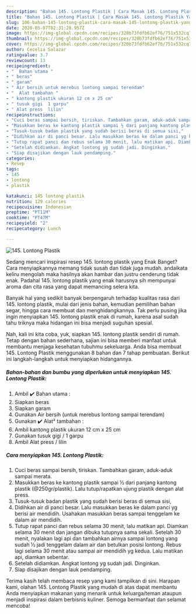 ```yaml
---
description: "Bahan 145. Lontong Plastik | Cara Masak 145. Lontong Plastik Yang Bisa Manjain Lidah"
title: "Bahan 145. Lontong Plastik | Cara Masak 145. Lontong Plastik Yang Bisa Manjain Lidah"
slug: 106-bahan-145-lontong-plastik-cara-masak-145-lontong-plastik-yang-bisa-manjain-lidah
date: 2020-05-07T02:31:28.957Z
image: https://img-global.cpcdn.com/recipes/320b73fdfb62ef76/751x532cq70/145-lontong-plastik-foto-resep-utama.jpg
thumbnail: https://img-global.cpcdn.com/recipes/320b73fdfb62ef76/751x532cq70/145-lontong-plastik-foto-resep-utama.jpg
cover: https://img-global.cpcdn.com/recipes/320b73fdfb62ef76/751x532cq70/145-lontong-plastik-foto-resep-utama.jpg
author: Cecelia Salazar
ratingvalue: 3.7
reviewcount: 13
recipeingredient:
- "  Bahan utama "
- " beras"
- " garam"
- " Air bersih untuk merebus lontong sampai terendam"
- "  Alat tambahan "
- " kantong plastik ukuran 12 cm x 25 cm"
- " tusuk gigi  1 garpu"
- " Alat press  lilin"
recipeinstructions:
- "Cuci beras sampai bersih, tiriskan. Tambahkan garam, aduk-aduk sampai merata."
- "Masukkan beras ke kantong plastik sampai ½ dari panjang kantong plastik (@250gr/plastik). Lalu tutup/rapatkan ujung plastik dengan alat press."
- "Tusuk-tusuk badan plastik yang sudah berisi beras di semua sisi,"
- "Didihkan air di panci besar. Lalu masukkan beras ke dalam panci yg berisi air mendidih. Usahakan masukkan beras sampai tenggelam ke dalam air mendidih."
- "Tutup rapat panci dan rebus selama 30 menit, lalu matikan api. Diamkan selama 30 menit dan jangan dibuka tutupnya sama sekali. Setelah 30 menit, nyalakan lagi api dan tambahkan airnya sampai lontong yang sudah ½ jadi tenggelam dalam air dan betulkan posisi lontong. Rebus lagi selama 30 menit atau sampai air mendidih yg kedua. Lalu matikan api, diamkan sebentar."
- "Setelah didiamkan. Angkat lontong yg sudah jadi. Dinginkan."
- "Siap disajikan dengan lauk pendamping."
categories:
- Resep
tags:
- 145
- lontong
- plastik

katakunci: 145 lontong plastik 
nutrition: 129 calories
recipecuisine: Indonesian
preptime: "PT11M"
cooktime: "PT47M"
recipeyield: "2"
recipecategory: Lunch

---
```



![145. Lontong Plastik](https://img-global.cpcdn.com/recipes/320b73fdfb62ef76/751x532cq70/145-lontong-plastik-foto-resep-utama.jpg)

Sedang mencari inspirasi resep 145. lontong plastik yang Enak Banget? Cara menyiapkannya memang tidak susah dan tidak juga mudah. andaikata keliru mengolah maka hasilnya akan hambar dan justru cenderung tidak enak. Padahal 145. lontong plastik yang enak harusnya sih mempunyai aroma dan cita rasa yang dapat memancing selera kita.

Banyak hal yang sedikit banyak berpengaruh terhadap kualitas rasa dari 145. lontong plastik, mulai dari jenis bahan, kemudian pemilihan bahan segar, hingga cara membuat dan menghidangkannya. Tak perlu pusing jika ingin menyiapkan 145. lontong plastik enak di rumah, karena asal sudah tahu triknya maka hidangan ini bisa menjadi suguhan spesial.




Nah, kali ini kita coba, yuk, siapkan 145. lontong plastik sendiri di rumah. Tetap dengan bahan sederhana, sajian ini bisa memberi manfaat untuk membantu menjaga kesehatan tubuhmu sekeluarga. Anda bisa membuat 145. Lontong Plastik menggunakan 8 bahan dan 7 tahap pembuatan. Berikut ini langkah-langkah untuk menyiapkan hidangannya.

<!--inarticleads1-->

##### Bahan-bahan dan bumbu yang diperlukan untuk menyiapkan 145. Lontong Plastik:

1. Ambil  ✔️ Bahan utama :
1. Siapkan  beras
1. Siapkan  garam
1. Gunakan  Air bersih (untuk merebus lontong sampai terendam)
1. Gunakan  ✔️ Alat² tambahan :
1. Ambil  kantong plastik ukuran 12 cm x 25 cm
1. Gunakan  tusuk gigi / 1 garpu
1. Ambil  Alat press / lilin




<!--inarticleads2-->

##### Cara menyiapkan 145. Lontong Plastik:

1. Cuci beras sampai bersih, tiriskan. Tambahkan garam, aduk-aduk sampai merata.
1. Masukkan beras ke kantong plastik sampai ½ dari panjang kantong plastik (@250gr/plastik). Lalu tutup/rapatkan ujung plastik dengan alat press.
1. Tusuk-tusuk badan plastik yang sudah berisi beras di semua sisi,
1. Didihkan air di panci besar. Lalu masukkan beras ke dalam panci yg berisi air mendidih. Usahakan masukkan beras sampai tenggelam ke dalam air mendidih.
1. Tutup rapat panci dan rebus selama 30 menit, lalu matikan api. Diamkan selama 30 menit dan jangan dibuka tutupnya sama sekali. Setelah 30 menit, nyalakan lagi api dan tambahkan airnya sampai lontong yang sudah ½ jadi tenggelam dalam air dan betulkan posisi lontong. Rebus lagi selama 30 menit atau sampai air mendidih yg kedua. Lalu matikan api, diamkan sebentar.
1. Setelah didiamkan. Angkat lontong yg sudah jadi. Dinginkan.
1. Siap disajikan dengan lauk pendamping.




Terima kasih telah membaca resep yang kami tampilkan di sini. Harapan kami, olahan 145. Lontong Plastik yang mudah di atas dapat membantu Anda menyiapkan makanan yang menarik untuk keluarga/teman ataupun menjadi inspirasi dalam berbisnis kuliner. Semoga bermanfaat dan selamat mencoba!
